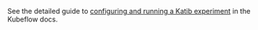 See the detailed guide to [configuring and running a Katib 
experiment](https://kubeflow.org/docs/components/hyperparameter-tuning/experiment/)
in the Kubeflow docs.
